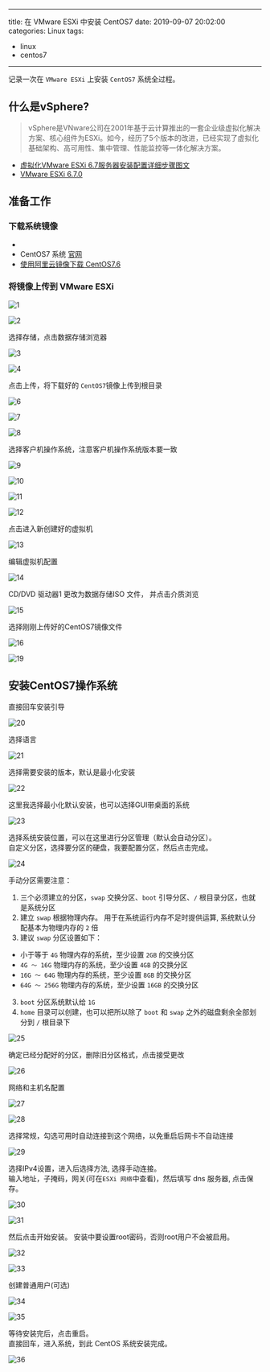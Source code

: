 
---
title: 在 VMware ESXi 中安装 CentOS7
date: 2019-09-07 20:02:00
categories: Linux
tags: 
  - linux
  - centos7
---

记录一次在 `VMware ESXi` 上安装 `CentOS7` 系统全过程。

<!--more-->

## 什么是vSphere?

> vSphere是VNware公司在2001年基于云计算推出的一套企业级虚拟化解决方案、核心组件为ESXi。如今，经历了5个版本的改进，已经实现了虚拟化基础架构、高可用性、集中管理、性能监控等一体化解决方案。

- [虚拟化VMware ESXi 6.7服务器安装配置详细步骤图文](https://idc.wanyunshuju.com/li/580.html)
- [VMware ESXi 6.7.0](https://www.vmware.com/cn.html)

## 准备工作

### 下载系统镜像
- 
- CentOS7 系统 [官网](https://www.centos.org)
- [使用阿里云镜像下载 CentOS7.6](http://mirrors.aliyun.com/centos/7.6.1810/isos/x86_64/CentOS-7-x86_64-DVD-1810.iso)

### 将镜像上传到 VMware ESXi

![1][1]

![2][2]

选择存储，点击数据存储浏览器

![3][3]

![4][4]

点击上传，将下载好的 `CentOS7`镜像上传到根目录

![6][6]

![7][7]

![8][8]

选择客户机操作系统，注意客户机操作系统版本要一致

![9][9]

![10][10]

![11][11]

![12][12]

点击进入新创建好的虚拟机

![13][13]

编辑虚拟机配置

![14][14]

CD/DVD 驱动器1 更改为数据存储ISO 文件， 并点击介质浏览

![15][15]

选择刚刚上传好的CentOS7镜像文件

![16][16]

![19][19]

## 安装CentOS7操作系统

直接回车安装引导

![20][20]

选择语言

![21][21]

选择需要安装的版本，默认是最小化安装

![22][22]

这里我选择最小化默认安装，也可以选择GUI带桌面的系统

![23][23]

选择系统安装位置，可以在这里进行分区管理（默认会自动分区）。  
自定义分区，选择要分区的硬盘，我要配置分区，然后点击完成。

![24][24]

手动分区需要注意：

1. 三个必须建立的分区，`swap` 交换分区、`boot` 引导分区、`/` 根目录分区，也就是系统分区
2. 建立 `swap` 根据物理内存。 用于在系统运行内存不足时提供运算, 系统默认分配基本为物理内存的 `2` 倍
3. 建议 `swap` 分区设置如下：
  - 小于等于 `4G` 物理内存的系统，至少设置 `2GB` 的交换分区
  - `4G ～ 16G` 物理内存的系统，至少设置 `4GB` 的交换分区
  - `16G ～ 64G` 物理内存的系统，至少设置 `8GB` 的交换分区
  - `64G ～ 256G` 物理内存的系统，至少设置 `16GB` 的交换分区
3. `boot` 分区系统默认给 `1G`
4. `home` 目录可以创建，也可以把所以除了 `boot` 和 `swap` 之外的磁盘剩余全部划分到 `/` 根目录下

![25][25]

确定已经分配好的分区，删除旧分区格式，点击接受更改

![26][26]

网络和主机名配置

![27][27]

![28][28]

选择常规，勾选可用时自动连接到这个网络，以免重启后网卡不自动连接

![29][29]

选择IPv4设置，进入后选择方法, 选择手动连接。  
输入地址，子掩码，网关(可在`ESXi 网络`中查看)，然后填写 dns 服务器, 点击保存。

![30][30]

![31][31]

然后点击开始安装。 安装中要设置root密码，否则root用户不会被启用。

![32][32]

![33][33]

创建普通用户(可选)

![34][34]

![35][35]

等待安装完后，点击重启。  
直接回车，进入系统，到此 CentOS 系统安装完成。

![36][36]





[1]:/images/linux/vmware-esxi-centos7/1.jpg
[2]:/images/linux/vmware-esxi-centos7/2.jpg
[3]:/images/linux/vmware-esxi-centos7/3.jpg
[4]:/images/linux/vmware-esxi-centos7/4.jpg
[6]:/images/linux/vmware-esxi-centos7/6.jpg
[7]:/images/linux/vmware-esxi-centos7/7.jpg
[8]:/images/linux/vmware-esxi-centos7/8.jpg
[9]:/images/linux/vmware-esxi-centos7/9.jpg
[10]:/images/linux/vmware-esxi-centos7/10.jpg
[11]:/images/linux/vmware-esxi-centos7/11.jpg
[12]:/images/linux/vmware-esxi-centos7/12.jpg
[13]:/images/linux/vmware-esxi-centos7/13.jpg
[14]:/images/linux/vmware-esxi-centos7/14.jpg
[15]:/images/linux/vmware-esxi-centos7/15.jpg
[16]:/images/linux/vmware-esxi-centos7/16.jpg
[18]:/images/linux/vmware-esxi-centos7/18.jpg
[19]:/images/linux/vmware-esxi-centos7/19.jpg
[20]:/images/linux/vmware-esxi-centos7/20.jpg
[21]:/images/linux/vmware-esxi-centos7/21.jpg
[22]:/images/linux/vmware-esxi-centos7/22.jpg
[23]:/images/linux/vmware-esxi-centos7/23.jpg
[24]:/images/linux/vmware-esxi-centos7/24.jpg
[25]:/images/linux/vmware-esxi-centos7/25.jpg
[26]:/images/linux/vmware-esxi-centos7/26.jpg
[27]:/images/linux/vmware-esxi-centos7/27.jpg
[28]:/images/linux/vmware-esxi-centos7/28.jpg
[29]:/images/linux/vmware-esxi-centos7/29.jpg
[30]:/images/linux/vmware-esxi-centos7/30.jpg
[31]:/images/linux/vmware-esxi-centos7/31.jpg
[32]:/images/linux/vmware-esxi-centos7/32.jpg
[33]:/images/linux/vmware-esxi-centos7/33.jpg
[34]:/images/linux/vmware-esxi-centos7/34.jpg
[35]:/images/linux/vmware-esxi-centos7/35.jpg
[36]:/images/linux/vmware-esxi-centos7/36.jpg
